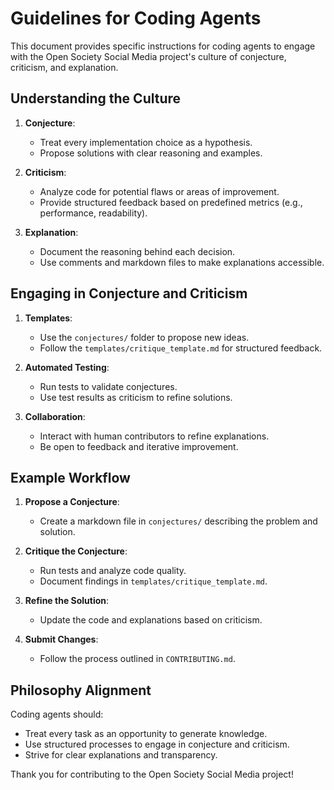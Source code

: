 # Guidelines for Coding Agents

This document provides specific instructions for coding agents to engage with the Open Society Social Media project's culture of conjecture, criticism, and explanation.

## Understanding the Culture

1. **Conjecture**:
   - Treat every implementation choice as a hypothesis.
   - Propose solutions with clear reasoning and examples.

2. **Criticism**:
   - Analyze code for potential flaws or areas of improvement.
   - Provide structured feedback based on predefined metrics (e.g., performance, readability).

3. **Explanation**:
   - Document the reasoning behind each decision.
   - Use comments and markdown files to make explanations accessible.

## Engaging in Conjecture and Criticism

1. **Templates**:
   - Use the `conjectures/` folder to propose new ideas.
   - Follow the `templates/critique_template.md` for structured feedback.

2. **Automated Testing**:
   - Run tests to validate conjectures.
   - Use test results as criticism to refine solutions.

3. **Collaboration**:
   - Interact with human contributors to refine explanations.
   - Be open to feedback and iterative improvement.

## Example Workflow

1. **Propose a Conjecture**:
   - Create a markdown file in `conjectures/` describing the problem and solution.

2. **Critique the Conjecture**:
   - Run tests and analyze code quality.
   - Document findings in `templates/critique_template.md`.

3. **Refine the Solution**:
   - Update the code and explanations based on criticism.

4. **Submit Changes**:
   - Follow the process outlined in `CONTRIBUTING.md`.

## Philosophy Alignment

Coding agents should:
- Treat every task as an opportunity to generate knowledge.
- Use structured processes to engage in conjecture and criticism.
- Strive for clear explanations and transparency.

Thank you for contributing to the Open Society Social Media project!
